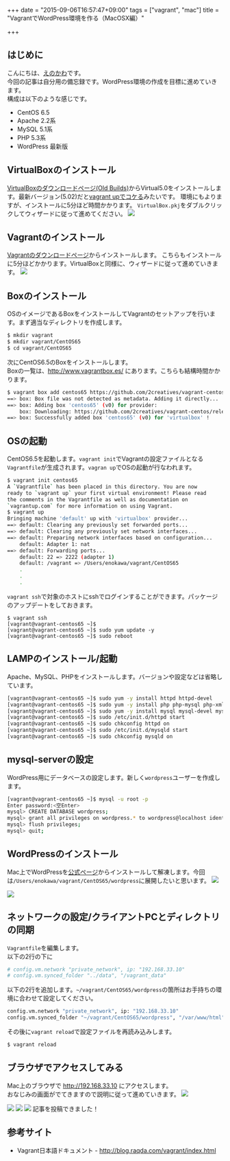+++
date = "2015-09-06T16:57:47+09:00"
tags = ["vagrant", "mac"]
title = "VagrantでWordPress環境を作る（MacOSX編）"

+++

## はじめに
こんにちは、[えのかわ](https://twitter/enkw_)です。  
今回の記事は自分用の備忘録です。WordPress環境の作成を目標に進めていきます。  
構成は以下のような感じです。

* CentOS 6.5
* Apache 2.2系
* MySQL 5.1系
* PHP 5.3系
* WordPress 最新版


## VirtualBoxのインストール
[VirtualBoxのダウンロードページ(Old Builds)](https://www.virtualbox.org/wiki/Download_Old_Builds_5_0)からVirtual5.0をインストールします。最新バージョン(5.02)だと[vagrant upでコケる](http://qiita.com/medaka5/items/d70751a562a5604c2115)みたいです。
環境にもよりますが、インストールに5分ほど時間かかります。 `VirtualBox.pkj`をダブルクリックしてウィザードに従って進めてください。
<img src="/images/vagrant-on-macos1.png">

## Vagrantのインストール
[Vagrantのダウンロードページ](https://www.vagrantup.com/downloads.html)からインストールします。
こちらもインストールに5分ほどかかります。VirtualBoxと同様に、ウィザードに従って進めていきます。
<img src="/images/vagrant-on-macos2.png">

## Boxのインストール
OSのイメージであるBoxをインストールしてVagrantのセットアップを行います。まず適当なディレクトリを作成します。
```sh
$ mkdir vagrant
$ mkdir vagrant/CentOS65
$ cd vagrant/CentOS65
```

次にCentOS6.5のBoxをインストールします。  
Boxの一覧は、http://www.vagrantbox.es/ にあります。こちらも結構時間かかります。
```sh
$ vagrant box add centos65 https://github.com/2creatives/vagrant-centos/releases/download/v6.5.3/centos65-x86_64-20140116.box
==> box: Box file was not detected as metadata. Adding it directly...
==> box: Adding box 'centos65' (v0) for provider:
    box: Downloading: https://github.com/2creatives/vagrant-centos/releases/download/v6.5.3/centos65-x86_64-20140116.box
==> box: Successfully added box 'centos65' (v0) for 'virtualbox' !
```


## OSの起動
CentOS6.5を起動します。`vagrant init`でVagrantの設定ファイルとなる`Vagrantfile`が生成されます。`vagran up`でOSの起動が行なわれます。
```sh
$ vagrant init centos65
A `Vagrantfile` has been placed in this directory. You are now
ready to `vagrant up` your first virtual environment! Please read
the comments in the Vagrantfile as well as documentation on
`vagrantup.com` for more information on using Vagrant.
$ vagrant up
Bringing machine 'default' up with 'virtualbox' provider...
==> default: Clearing any previously set forwarded ports...
==> default: Clearing any previously set network interfaces...
==> default: Preparing network interfaces based on configuration...
    default: Adapter 1: nat
==> default: Forwarding ports...
    default: 22 => 2222 (adapter 1)
    default: /vagrant => /Users/enokawa/vagrant/CentOS65
    .
    .
    .
```

`vagrant ssh`で対象のホストにsshでログインすることができます。パッケージのアップデートをしておきます。
```
$ vagrant ssh
[vagrant@vagrant-centos65 ~]$
[vagrant@vagrant-centos65 ~]$ sudo yum update -y
[vagrant@vagrant-centos65 ~]$ sudo reboot
```


## LAMPのインストール/起動
Apache、MySQL、PHPをインストールします。バージョンや設定などは省略しています。
```sh
[vagrant@vagrant-centos65 ~]$ sudo yum -y install httpd httpd-devel
[vagrant@vagrant-centos65 ~]$ sudo yum -y install php php-mysql php-xml php-pear php-pdo php-cli php-mbstring php-gd php-mcrypt php-common php-devel php-bcmath
[vagrant@vagrant-centos65 ~]$ sudo yum -y install mysql mysql-devel mysql-server
[vagrant@vagrant-centos65 ~]$ sudo /etc/init.d/httpd start
[vagrant@vagrant-centos65 ~]$ sudo chkconfig httpd on
[vagrant@vagrant-centos65 ~]$ sudo /etc/init.d/mysqld start
[vagrant@vagrant-centos65 ~]$ sudo chkconfig mysqld on
```


## mysql-serverの設定
WordPress用にデータベースの設定します。新しく`wordpress`ユーザーを作成します。
```sh
[vagrant@vagrant-centos65 ~]$ mysql -u root -p
Enter password:<空Enter>
mysql> CREATE DATABASE wordpress;
mysql> grant all privileges on wordpress.* to wordpress@localhost identified by '任意のパスワード';
mysql> flush privileges;
mysql> quit;
```

## WordPressのインストール
Mac上でWordPressを[公式ページ](https://ja.wordpress.org/)からインストールして解凍します。今回は`/Users/enokawa/vagrant/CentOS65/wordpress`に展開したいと思います。
<img src="/images/vagrant-on-macos3.png">

<img src="/images/vagrant-on-macos4.png">


## ネットワークの設定/クライアントPCとディレクトリの同期
`Vagrantfile`を編集します。  
以下の2行の下に
```sh
# config.vm.network "private_network", ip: "192.168.33.10"
# config.vm.synced_folder "../data", "/vagrant_data"
```
以下の2行を追加します。`~/vagrant/CentOS65/wordpress`の箇所はお手持ちの環境に合わせて設定してください。
```sh
config.vm.network "private_network", ip: "192.168.33.10"
config.vm.synced_folder "~/vagrant/CentOS65/wordpress", "/var/www/html", owner: "apache", group: "apache"
```
その後に`vagrant reload`で設定ファイルを再読み込みします。
```sh
$ vagrant reload
```


## ブラウザでアクセスしてみる
Mac上のブラウザで http://192.168.33.10 にアクセスします。  
おなじみの画面がでてきますので説明に従って進めていきます。
<img src="/images/vagrant-on-macos5.png">

<img src="/images/vagrant-on-macos6.png">

<img src="/images/vagrant-on-macos7.png">

<img src="/images/vagrant-on-macos8.png">
記事を投稿できました！


## 参考サイト
* Vagrant日本語ドキュメント - http://blog.raqda.com/vagrant/index.html
